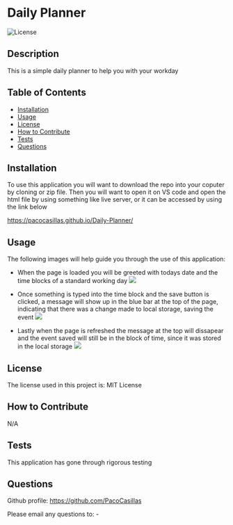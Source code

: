# Daily Planner

![License](https://img.shields.io/badge/license-MIT%20License-lightblue.svg)

## Description

This is a simple daily planner to help you with your workday

## Table of Contents

- [Installation](#installation)
- [Usage](#usage)
- [License](#license)
- [How to Contribute](#how-to-contribute)
- [Tests](#tests)
- [Questions](#questions)

## Installation

To use this application you will want to download the repo into your coputer by cloning or zip file. Then you will want to open it on VS code and open the html file by using something like live server, or it can be accessed by using the link below

https://pacocasillas.github.io/Daily-Planner/

## Usage

The following images will help guide you through the use of this application:

- When the page is loaded you will be greeted with todays date and the time blocks of a standard working day 
![](/Daily-Planner/README-images/day-planner-open.png)

- Once something is typed into the time block and the save button is clicked, a message will show up in the blue bar at the top of the page, indicating that there was a change made to local storage, saving the event
![](/Daily-Planner/README-images/day-planner-save-event.png)

- Lastly when the page is refreshed the message at the top will dissapear and the event saved will still be in the block of time, since it was stored in the local storage
![](/Daily-Planner/README-images/day-planner-refresh.png)

## License

The license used in this project is: MIT License

## How to Contribute

N/A

## Tests

This application has gone through rigorous testing

## Questions

Github profile: https://github.com/PacoCasillas

Please email any questions to: -
